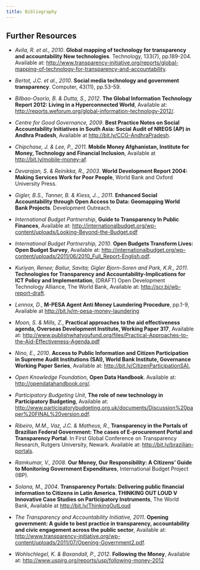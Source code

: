 ```yaml
---
title: Bibliography
---
```


## Further Resources

* *Avila, R. et al., 2010*. **Global mapping of technology for transparency and accountability New technologies**. Technology, 133(7), pp.189-204. Available at: <http://www.transparency-initiative.org/reports/global-mapping-of-technology-for-transparency-and-accountability>.

* *Bertot, J.C. et al., 2010*. **Social media technology and government transparency**. Computer, 43(11), pp.53-59.

* *Bilbao-Osorio, B. & Dutta, S., 2012*. **The Global Information Technology Report 2012: Living in a Hyperconnected World**, Available at: <http://reports.weforum.org/global-information-technology-2012/>.

* *Centre for Good Governance, 2009*. **Best Practice Notes on Social Accountability Initiatives in South Asia: Social Audit of NREGS (AP) in Andhra Pradesh**, Available at <http://bit.ly/CCG-AndhraPradesh>.

* *Chipchase, J. & Lee, P., 2011*. **Mobile Money Afghanistan, Institute for Money, Technology and Financial Inclusion**, Available at <http://bit.ly/mobile-money-af>.

* *Devarajan, S. & Reinikka, R., 2003*. **World Development Report 2004: Making Services Work for Poor People**, World Bank and Oxford University Press.

* *Gigler, B.S., Tanner, B. & Kiess, J.., 2011*. **Enhanced Social Accountability through Open Access to Data: Geomapping World Bank Projects**. Development Outreach.

* *International Budget Partnership*, **Guide to Transparency In Public Finances**, Available at: <http://internationalbudget.org/wp-content/uploads/Looking-Beyond-the-Budget.pdf>

* *International Budget Partnership, 2010*. **Open Budgets Transform Lives: Open Budget Survey**, Available at: <http://internationalbudget.org/wp-content/uploads/2011/06/2010_Full_Report-English.pdf>.

* *Kuriyan, Renee; Bailur, Savita; Gigler Bjorn-Soren and Park, K.R., 2011*. **Technologies for Transparency and Accountability-Implications for ICT Policy and Implementation**, (DRAFT) Open Development Technology Alliance, The World Bank, Available at: <http://scr.bi/wb-report-draft>.

* *Lennox, D.*, **M-PESA Agent Anti Money Laundering Procedure**, pp.1-9, Available at <http://bit.ly/m-pesa-money-laundering>

* *Moon, S. & Mills, Z.*, **Practical approaches to the aid effectiveness agenda, Overseas Development Institute, Working Paper 317**, Available at: <http://www.publishwhatyoufund.org/files/Practical-Approaches-to-the-Aid-Effectiveness-Agenda.pdf>

* *Nino, E., 2010*. **Access to Public Information and Citizen Participation in Supreme Audit Institutions (SAI), World Bank Institute, Governance Working Paper Series**, Available at: <http://bit.ly/CitizenParticipationSAI.>

* *Open Knowledge Foundation*, **Open Data Handbook**. Available at: <http://opendatahandbook.org/>.

* *Participatory Budgeting Unit*, **The role of new technology in Participatory Budgeting**, Available at:  <http://www.participatorybudgeting.org.uk/documents/Discussion%20paper%20FINAL%20version.pdf>.

* *Ribeiro, M.M., Vaz, J.C. & Matheus, R.*, **Transparency in the Portals of Brazilian Federal Government: The cases of E-procurement Portal and Transparency Portal**. In First Global Conference on Transparency Research, Rutgers University, Newark. Available at: <http://bit.ly/brazilian-portals>.

* *Ramkumar, V., 2008*. **Our Money, Our Responsibility: A Citizens’ Guide to Monitoring Government Expenditures**, International Budget Project (IBP).

* *Solana, M., 2004*. **Transparency Portals: Delivering public financial information to Citizens in Latin America. THINKING OUT LOUD V Innovative Case Studies on Participatory Instruments**, The World Bank, Available at <http://bit.ly/ThinkingOutLoud>

* *The Transparency and Accountability Initiative, 2011*. **Opening government: A guide to best practice in transparency, accountability and civic engagement across the public sector**, Available at: <http://www.transparency-initiative.org/wp-content/uploads/2011/07/Opening-Government2.pdf>.

* *Wohlschlegel, K. & Baxandall, P., 2012*. **Following the Money**, Available at: <http://www.uspirg.org/reports/usp/following-money-2012>

